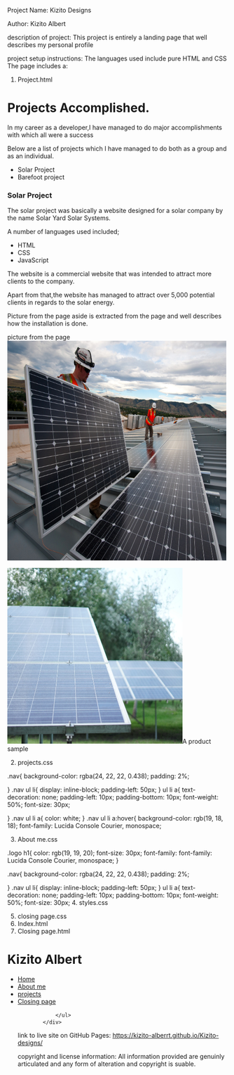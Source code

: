 Project Name: Kizito Designs



Author: Kizito Albert



description of project: This project is entirely a landing page that well describes my personal profile



project setup instructions: The languages used include pure HTML and CSS
The page includes a:
1. Project.html 

<h1>Projects Accomplished.</h1>
    <p>In my career as a developer,I have managed to do major accomplishments with which all were a success </p>
    <p>Below are a list of projects which  I have managed to do both as a group and as an individual.</p>
    <ul>
        <li>Solar Project</li>
        <li>Barefoot project</li>
    </ul>
    <h3>Solar Project</h3>
    <p>The solar project was basically a website designed for a solar company by the name Solar Yard Solar Systems. </p>
    <p>A number of languages used included;</p>
    <ul>
        <li>HTML</li>
        <li>CSS</li>
        <li>JavaScript</li>
    </ul>
    <p>The website is a commercial website that was intended to attract more clients to the company.</p>
    <p>Apart from that,the website has managed to attract over 5,000 potential clients in regards to the solar energy.</p>
    <p class="image">Picture from the page aside is extracted from the page and well describes how the installation is done. 
      <div>
          <p> picture from the page  <img src="images/yard 2.jpg"  alt="https://kizito-alberrt.github.io/Solar-Company/" width="500" height="500"></p>
          <p><img src="images/yard 10.jpg" alt="image" width="400" height="400">A product sample</p>

2. projects.css

.nav{
    background-color: rgba(24, 22, 22, 0.438);
    padding: 2%;

}
.nav ul li{
    display: inline-block;
    padding-left: 50px;
}
ul li a{
    text-decoration: none;
    padding-left: 10px;
    padding-bottom: 10px;
    font-weight: 50%;
    font-size: 30px;
    
    
}
.nav ul li a{
    color: white;
}
.nav ul li a:hover{
    background-color: rgb(19, 18, 18);
    font-family: Lucida Console Courier, monospace;

3. About me.css

.logo h1{
    color: rgb(19, 19, 20);
    font-size: 30px;
    font-family: font-family: Lucida Console Courier, monospace;
}

.nav{
    background-color: rgba(24, 22, 22, 0.438);
    padding: 2%;

}
.nav ul li{
    display: inline-block;
    padding-left: 50px;
}
ul li a{
    text-decoration: none;
    padding-left: 10px;
    padding-bottom: 10px;
    font-weight: 50%;
    font-size: 30px;
4. styles.css


5. closing page.css
6. Index.html
7. Closing page.html

<div class="header">
        <h1>Kizito Albert</h1>
        <div class="menue">
            <div class="nav">
                <ul>
                    <li><a href="index.html">Home</a></li>
                    <li><a href="About me.html">About me</a></li>
                    <li><a href="projects.html">projects</a></li>
                    <li><a href="closing page.html">Closing page</a></li>

                </ul>
            </div>


link to live site on GitHub Pages: https://kizito-alberrt.github.io/Kizito-designs/



copyright and license information: All information provided are genuinly articulated and any form of alteration and copyright is suable.